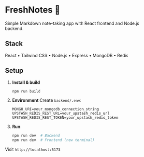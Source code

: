 # FreshNotes 📝

Simple Markdown note-taking app with React frontend and Node.js backend.

## Stack
React • Tailwind CSS • Node.js • Express • MongoDB • Redis

## Setup

1. **Install & build**
   ```bash
   npm run build
   ```

2. **Environment**
   Create `backend/.env`:
   ```env
   MONGO_URI=your_mongodb_connection_string
   UPSTASH_REDIS_REST_URL=your_upstash_redis_url
   UPSTASH_REDIS_REST_TOKEN=your_upstash_redis_token
   ```

3. **Run**
   ```bash
   npm run dev  # Backend
   npm run dev  # Frontend (new terminal)
   ```

Visit `http://localhost:5173`